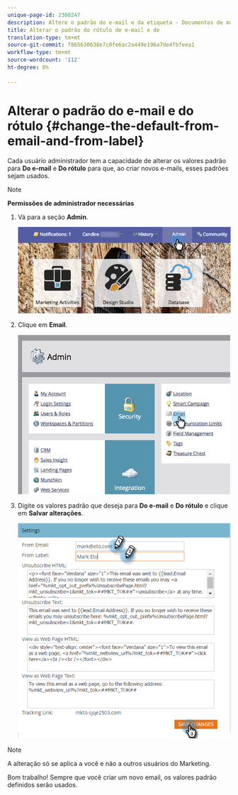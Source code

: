 ```yaml
---
unique-page-id: 2360247
description: Altere o padrão do e-mail e da etiqueta - Documentos de marketing - Documentação do produto
title: Alterar o padrão do rótulo de e-mail e de
translation-type: tm+mt
source-git-commit: f865630638e7c0fe6ac2a449e196a7de4fbfeea1
workflow-type: tm+mt
source-wordcount: '112'
ht-degree: 0%

---
```



# Alterar o padrão do e-mail e do rótulo {#change-the-default-from-email-and-from-label}

Cada usuário administrador tem a capacidade de alterar os valores padrão para **Do e-mail** e **Do rótulo** para que, ao criar novos e-mails, esses padrões sejam usados.

>[!NOTE]
>
>**Permissões de administrador necessárias**

1. Vá para a seção **Admin**.

   ![](assets/adminhand.png)

1. Clique em **Email**.

   ![](assets/image2014-9-18-16-3a27-3a19.png)

1. Digite os valores padrão que deseja para **Do e-mail** e **Do rótulo** e clique em **Salvar alterações**.

   ![](assets/change-default-hands.png)

>[!NOTE]
>
>A alteração só se aplica a você e não a outros usuários do Marketing.

Bom trabalho! Sempre que você criar um novo email, os valores padrão definidos serão usados.
